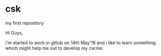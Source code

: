 # csk
my first repository


Hi Guys,

i'm started to work in gittub on 14th May'18 and i like to learn something which might help me out to develop my carrier.
